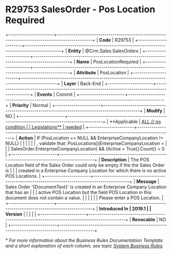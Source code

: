 ﻿---
erp.type: business-rule
erp.entity: Crm.Sales.SalesOrders
---

# R29753 SalesOrder - Pos Location Required
+----------------------+-----------------------------------------------------------------------------------------------+
| **Code**             | R29753                                                                                        |
+----------------------+-----------------------------------------------------------------------------------------------+
| **Entity**           | @Crm.Sales.SalesOrders                                                                        |
+----------------------+-----------------------------------------------------------------------------------------------+
| **Name**             | PosLocationRequired                                                                           |
+----------------------+-----------------------------------------------------------------------------------------------+
| **Attribute**        | PosLocation                                                                                   |
+----------------------+-----------------------------------------------------------------------------------------------+
| **Layer**            | Back-End                                                                                      |
+----------------------+-----------------------------------------------------------------------------------------------+
| **Events**           | Commit                                                                                        |
+----------------------+-----------------------------------------------------------------------------------------------+
| **Priority**         | Normal                                                                                        |
+----------------------+-----------------------------------------------------------------------------------------------+
| **Modify**           | NO                                                                                            |
+----------------------+-----------------------------------------------------------------------------------------------+
| **Applicable         | [ALL // no condition                                                                          |
| Legislations**       | needed](xref:applicable-legislations)                                                         |
+----------------------+-----------------------------------------------------------------------------------------------+
| **Action**           | If (PosLocation == NULL && EnterpriseCompanyLocation != NULL)                                 |
|                      |                                                                                               |
|                      | , validate that: PosLocations\[(EnterpriseCompanyLocation =                                   |
|                      | SalesOrder.EnterpriseCompanyLocation) && (Active = True)\].Count() = 0                        |
+----------------------+-----------------------------------------------------------------------------------------------+
| **Description**      | The POS Location field of the Sales Order could only be empty if the the Sales Order is       |
|                      | created in a Enterprise Company Location for which there is no active POS Locations.          |
+----------------------+-----------------------------------------------------------------------------------------------+
| **Message**          | Sales Order \'{DocumentText}\' is created in an Enterprise Company Location that has an       |
|                      | active POS Location but the field POS Location in this document does not contain a value.     |
|                      |                                                                                               |
|                      | Please enter a POS Location.                                                                  |
+----------------------+-----------------------------------------------------------------------------------------------+
| **Introduced In      | 2019.1                                                                                        |
| Version**            |                                                                                               |
|                      |                                                                                               |
+----------------------+-----------------------------------------------------------------------------------------------+
| **Revocable**        | NO                                                                                            |
+----------------------+-----------------------------------------------------------------------------------------------+

*\* For more information about the Business Rules Documentation Template and a short explanation of each column, see
topic [System Business Rules](../templates/template-description-system-business-rules.md).*
